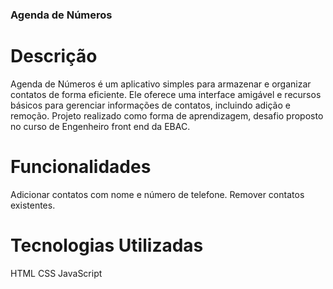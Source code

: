 ### Agenda de Números

# Descrição
Agenda de Números é um aplicativo simples para armazenar e organizar contatos de forma eficiente. Ele oferece uma interface amigável e recursos básicos para gerenciar informações de contatos, incluindo adição e remoção.
Projeto realizado como forma de aprendizagem, desafio proposto no curso de Engenheiro front end da EBAC.

# Funcionalidades
Adicionar contatos com nome e número de telefone.
Remover contatos existentes.

# Tecnologias Utilizadas
HTML
CSS
JavaScript
